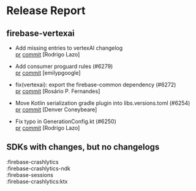 # Release Report
## firebase-vertexai
      
* Add missing entries to vertexAI changelog   
  [pr](https://github.com/firebase/firebase-android-sdk/pull/) [commit](https://github.com/firebase/firebase-android-sdk/commit/4f235ad9e376eed61ad1550bff01b1d8d9ae5ca5)  [Rodrigo Lazo]

* Add consumer proguard rules (#6279)   
  [pr](https://github.com/firebase/firebase-android-sdk/pull/6279) [commit](https://github.com/firebase/firebase-android-sdk/commit/e9208cd1c4df58a0c0dabbecfc0af949a0c3cf96)  [emilypgoogle]

* fix(vertexai): export the firebase-common dependency (#6272)   
  [pr](https://github.com/firebase/firebase-android-sdk/pull/6272) [commit](https://github.com/firebase/firebase-android-sdk/commit/954d9b01d5ba4b561071f92b0e74c327b8981942)  [Rosário P. Fernandes]

* Move Kotlin serialization gradle plugin into libs.versions.toml (#6254)   
  [pr](https://github.com/firebase/firebase-android-sdk/pull/6254) [commit](https://github.com/firebase/firebase-android-sdk/commit/e128eedc6fb450648a687af0f0648d7a75d215de)  [Denver Coneybeare]

* Fix typo in GenerationConfig.kt (#6250)   
  [pr](https://github.com/firebase/firebase-android-sdk/pull/6250) [commit](https://github.com/firebase/firebase-android-sdk/commit/994542e58e3694681867d3bbe331c20ee86abe0c)  [Rodrigo Lazo]


## SDKs with changes, but no changelogs
:firebase-crashlytics  
:firebase-crashlytics-ndk  
:firebase-sessions  
:firebase-crashlytics:ktx